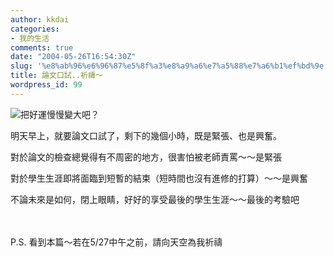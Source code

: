 ```yaml
---
author: kkdai
categories:
- 我的生活
comments: true
date: "2004-05-26T16:54:30Z"
slug: '%e8%ab%96%e6%96%87%e5%8f%a3%e8%a9%a6%e7%a5%88%e7%a6%b1%ef%bd%9e'
title: 論文口試..祈禱～
wordpress_id: 99
---
```


![把好運慢慢變大吧？](http://www.evanlin.com/blog/archives/0527/goodluck.gif)


明天早上，就要論文口試了，剩下的幾個小時，既是緊張、也是興奮。




對於論文的檢查總覺得有不周密的地方，很害怕被老師責罵～～是緊張




對於學生生涯即將面臨到短暫的結束（短時間也沒有進修的打算）～～是興奮




不論未來是如何，閉上眼睛，好好的享受最後的學生生涯～～最後的考驗吧




　




P.S. 看到本篇～若在5/27中午之前，請向天空為我祈禱
